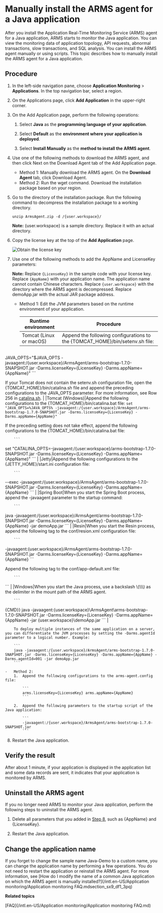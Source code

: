 # Manually install the ARMS agent for a Java application

After you install the Application Real-Time Monitoring Service \(ARMS\) agent for a Java application, ARMS starts to monitor the Java application. You can view the monitoring data of application topology, API requests, abnormal transactions, slow transactions, and SQL analysis. You can install the ARMS agent manually or using scripts. This topic describes how to manually install the ARMS agent for a Java application.


## Procedure

1.  In the left-side navigation pane, choose **Application Monitoring** \> **Applications**. In the top navigation bar, select a region.

2.  On the Applications page, click **Add Application** in the upper-right corner.

3.  On the Add Application page, perform the following operations:

    1.  Select **Java** as the **programming language of your application**.

    2.  Select **Default** as the **environment where your application is deployed**.

    3.  Select **Install Manually** as the **method to install the ARMS agent**.

4.  Use one of the following methods to download the ARMS agent, and then click Next on the Download Agent tab of the Add Application page.

    -   Method 1: Manually download the ARMS agent. On the **Download Agent** tab, click Download Agent.
    -   Method 2: Run the wget command. Download the installation package based on your region.
5.  Go to the directory of the installation package. Run the following command to decompress the installation package to a working directory.

    ```
    unzip ArmsAgent.zip -d /{user.workspace}/ 
    ```

    **Note:** \{user.workspace\} is a sample directory. Replace it with an actual directory.

6.  Copy the license key at the top of the **Add Application** page.

    ![Obtain the license key](https://static-aliyun-doc.oss-accelerate.aliyuncs.com/assets/img/en-US/8283548061/p132858.png)

7.  Use one of the following methods to add the AppName and LicenseKey parameters:

    **Note:** Replace `{LicenseKey}` in the sample code with your license key. Replace `{AppName}` with your application name. The application name cannot contain Chinese characters. Replace `{user.workspace}` with the directory where the ARMS agent is decompressed. Replace demoApp.jar with the actual JAR package address.

    -   Method 1: Edit the JVM parameters based on the runtime environment of your application.

        |Runtime environment|Procedure|
        |-------------------|---------|
        |Tomcat \(Linux or macOS\)|Append the following configurations to the \{TOMCAT\_HOME\}/bin/setenv.sh file:

        ```
JAVA_OPTS="$JAVA_OPTS -javaagent:/{user.workspace}/ArmsAgent/arms-bootstrap-1.7.0-SNAPSHOT.jar -Darms.licenseKey={LicenseKey} -Darms.appName={AppName}" 
        ```

If your Tomcat does not contain the setenv.sh configuration file, open the \{TOMCAT\_HOME\}/bin/catalina.sh file and append the preceding configurations to the JAVA\_OPTS parameter. For more information, see Row 256 in [catalina.sh](https://arms-public.oss-cn-shanghai.aliyuncs.com/arms-agent/catalina.sh). |
        |Tomcat \(Windows\)|Append the following configurations to the \{TOMCAT\_HOME\}/bin/catalina.bat file:        ```
set "JAVA_OPTS=%JAVA_OPTS% -javaagent:/{user.workspace}/ArmsAgent/arms-bootstrap-1.7.0-SNAPSHOT.jar -Darms.licenseKey={LicenseKey} -Darms.appName={AppName}" 
        ```

If the preceding setting does not take effect, append the following configurations to the \{TOMCAT\_HOME\}/bin/catalina.bat file:

        ```
set "CATALINA_OPTS=-javaagent:/{user.workspace}/arms-bootstrap-1.7.0-SNAPSHOT.jar -Darms.licenseKey={LicenseKey} -Darms.appName={AppName}"
        ``` |
        |Jetty|Append the following configurations to the \{JETTY\_HOME\}/start.ini configuration file:

        ```
--exec
-javaagent:/{user.workspace}/ArmsAgent/arms-bootstrap-1.7.0-SNAPSHOT.jar
-Darms.licenseKey={LicenseKey}
-Darms.appName={AppName} 
        ``` |
        |Spring Boot|When you start the Spring Boot process, append the -javaagent parameter to the startup command:

        ```
java -javaagent:/{user.workspace}/ArmsAgent/arms-bootstrap-1.7.0-SNAPSHOT.jar -Darms.licenseKey={LicenseKey} -Darms.appName={AppName} -jar demoApp.jar 
        ``` |
        |Resin|When you start the Resin process, append the following tag to the conf/resion.xml configuration file:

        ```
<server-default>
    <jvm-arg>-javaagent:{user.workspace}/ArmsAgent/arms-bootstrap-1.7.0-SNAPSHOT.jar</jvm-arg>
    <jvm-arg>-Darms.licenseKey={LicenseKey}</jvm-arg>
    <jvm-arg>-Darms.appName={AppName}</jvm-arg>
</server-default> 
        ```

Append the following tag to the conf/app-default.xml file:

        ```
<library-loader path="{user.workspace}/ArmsAgent/plugin"/> 
        ``` |
        |Windows|When you start the Java process, use a backslash \(\\\) as the delimiter in the mount path of the ARMS agent.

        ```
{CMD}} java -javaagent:\{user.workspace}\ArmsAgent\arms-bootstrap-1.7.0-SNAPSHOT.jar -Darms.licenseKey={LicenseKey} -Darms.appName={AppName} -jar {user.workspace}\demoApp.jar 
        ``` |

        To deploy multiple instances of the same application on a server, you can differentiate the JVM processes by setting the -Darms.agentId parameter to a logical number. Example:

        ```
        java -javaagent:/{user.workspace}/ArmsAgent/arms-bootstrap-1.7.0-SNAPSHOT.jar -Darms.licenseKey={LicenseKey} -Darms.appName={AppName} -Darms.agentId=001 -jar demoApp.jar
        ```

    -   Method 2:
        1.  Append the following configurations to the arms-agent.config file:

            ```
            arms.licenseKey={LicenseKey} arms.appName={AppName}
            ```

        2.  Append the following parameters to the startup script of the Java application:

            ```
            -javaagent:/{user.workspace}/ArmsAgent/arms-bootstrap-1.7.0-SNAPSHOT.jar 
            ```

8.  Restart the Java application.


## Verify the result

After about 1 minute, if your application is displayed in the application list and some data records are sent, it indicates that your application is monitored by ARMS.

## Uninstall the ARMS agent

If you no longer need ARMS to monitor your Java application, perform the following steps to uninstall the ARMS agent.

1.  Delete all parameters that you added in [Step 8](#step_configure_licensekey), such as \{AppName\} and \{LicenseKey\}.

2.  Restart the Java application.


## Change the application name

If you forget to change the sample name Java-Demo to a custom name, you can change the application name by performing a few operations. You do not need to restart the application or reinstall the ARMS agent. For more information, see [How do I modify the name of a common Java application on which the ARMS agent is manually installed?](/intl.en-US/Application monitoring/Application monitoring FAQ.mdsection_sx9_df1_3pq)

**Related topics**  


[FAQ](/intl.en-US/Application monitoring/Application monitoring FAQ.md)

